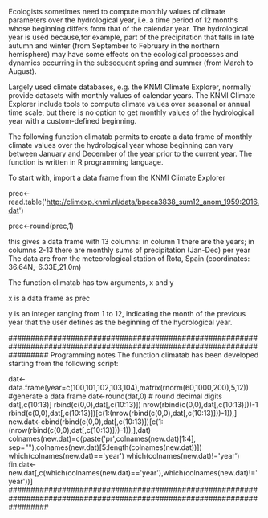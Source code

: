 Ecologists sometimes need to compute monthly values of climate parameters over the hydrological year, i.e. a time period of 12 months whose beginning differs from that of the calendar year.
The hydrological year is used because,for example, part of the precipitation that falls in late autumn and winter (from September to February in the northern hemisphere) may have some effects on the ecological processes and dynamics occurring in the subsequent spring and summer (from March to August).

Largely used climate databases, e.g. the KNMI Climate Explorer, normally provide datasets with monthly values of calendar years.
The KNMI Climate Explorer include tools to compute climate values over seasonal or annual time scale, but there is no option to get monthly values of the hydrological year with a custom-defined beginning.

The following function climatab permits to create a data frame of monthly climate values over the hydrological year whose beginning can vary between January and December of the year prior to the current year.
The function is written in R programming language.

To start with, import a data frame from the KNMI Climate Explorer

prec<-read.table('http://climexp.knmi.nl/data/bpeca3838_sum12_anom_1959:2016.dat')

prec<-round(prec,1)

this gives a data frame with 13 columns:
in column 1 there are the years; in columns 2-13 there are monthly sums of precipitation (Jan-Dec) per year
The data are from the meteorological station of Rota, Spain (coordinates: 36.64N,-6.33E,21.0m)

The function climatab has tow arguments, x and y

x is a data frame as prec

y is an integer ranging from 1 to 12, indicating the month of the previous year that the user defines as the beginning of the hydrological year.



#########################################################################################################################
Programming notes
The function climatab has been developed starting from the following script:

dat<-data.frame(year=c(100,101,102,103,104),matrix(rnorm(60,1000,200),5,12)) #generate a data frame
dat<-round(dat,0) # round decimal digits
dat[,c(10:13)]
rbind(c(0,0),dat[,c(10:13)])
nrow(rbind(c(0,0),dat[,c(10:13)]))-1
rbind(c(0,0),dat[,c(10:13)])[c(1:(nrow(rbind(c(0,0),dat[,c(10:13)]))-1)),]
new.dat<-cbind(rbind(c(0,0),dat[,c(10:13)])[c(1:(nrow(rbind(c(0,0),dat[,c(10:13)]))-1)),],dat)
colnames(new.dat)=c(paste('pr',colnames(new.dat)[1:4], sep=""),colnames(new.dat)[5:length(colnames(new.dat))])
which(colnames(new.dat)=='year')
which(colnames(new.dat)!='year')
fin.dat<-new.dat[,c(which(colnames(new.dat)=='year'),which(colnames(new.dat)!='year'))]
#########################################################################################################################
